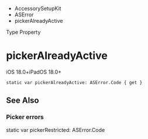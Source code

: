 

- AccessorySetupKit
- ASError
-  pickerAlreadyActive 

Type Property

# pickerAlreadyActive

iOS 18.0+iPadOS 18.0+

``` source
static var pickerAlreadyActive: ASError.Code { get }
```

## See Also

### Picker errors

static var pickerRestricted: ASError.Code

